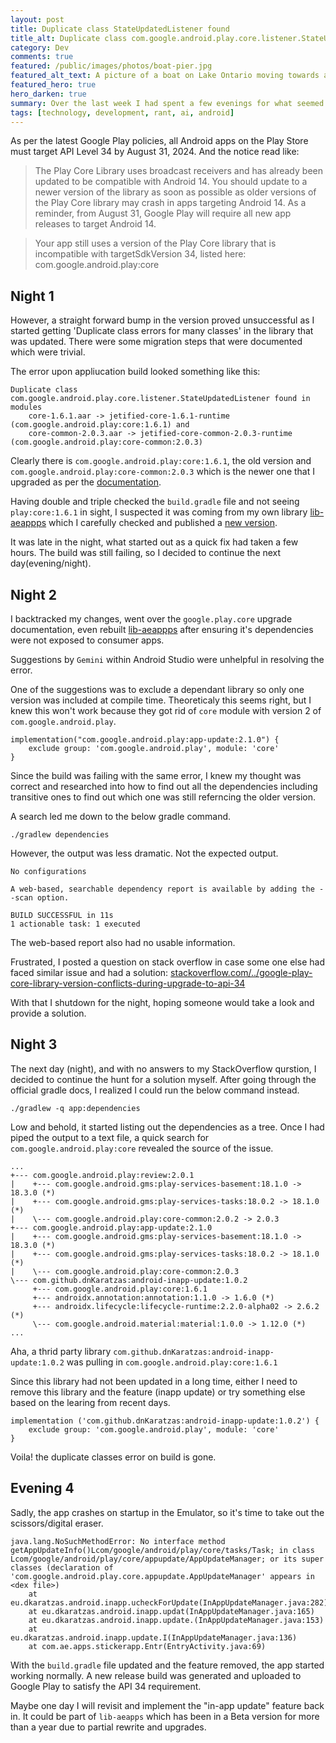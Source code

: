 ```yaml
---
layout: post
title: Duplicate class StateUpdatedListener found
title_alt: Duplicate class com.google.android.play.core.listener.StateUpdatedListener found
category: Dev
comments: true
featured: /public/images/photos/boat-pier.jpg
featured_alt_text: A picture of a boat on Lake Ontario moving towards a pier which has a red lighthouse and people on it on a bright summer day.
featured_hero: true
hero_darken: true
summary: Over the last week I had spent a few evenings for what seemed like a 'minor' and routine library upgrade for my Android Apps. And I almost gave up.
tags: [technology, development, rant, ai, android]
---
```

As per the latest Google Play policies, all Android apps on the Play Store must target API Level 34 by August 31, 2024. And the notice read like:

>The Play Core Library uses broadcast receivers and has already been updated to be compatible with Android 14. You should update to a newer version of the library as soon as possible as older versions of the Play Core library may crash in apps targeting Android 14. As a reminder, from August 31, Google Play will require all new app releases to target Android 14.
>

> Your app still uses a version of the Play Core library that is incompatible with targetSdkVersion 34, listed here:
>   com.google.android.play:core


## Night 1
However, a straight forward bump in the version proved unsuccessful as I started getting 'Duplicate class errors for many classes' in the library that was updated. There were some migration steps that were documented which were trivial.

The error upon appliucation build looked something like this:
```
Duplicate class com.google.android.play.core.listener.StateUpdatedListener found in modules 
	core-1.6.1.aar -> jetified-core-1.6.1-runtime (com.google.android.play:core:1.6.1) and 
	core-common-2.0.3.aar -> jetified-core-common-2.0.3-runtime (com.google.android.play:core-common:2.0.3)
```
Clearly there is `com.google.android.play:core:1.6.1`, the old version and `com.google.android.play:core-common:2.0.3` which is the newer one that I upgraded as per the [documentation](https://developer.android.com/guide/playcore#playcore-migration).

Having double and triple checked the `build.gradle` file and not seeing `play:core:1.6.1` in sight, I suspected it was coming from my own library [lib-aeappps](https://github.com/midhunhk/lib-aeapps) which I carefully checked and published a [new version](https://jitpack.io/#midhunhk/lib-aeapps).

It was late in the night, what started out as a quick fix had taken a few hours. The build was still failing, so I decided to continue the next day(evening/night).

## Night 2
I backtracked my changes, went over the `google.play.core` upgrade documentation, even rebuilt [lib-aeappps](https://github.com/midhunhk/lib-aeapps) after ensuring it's dependencies were not exposed to consumer apps.

Suggestions by `Gemini` within Android Studio were unhelpful in resolving the error.

One of the suggestions was to exclude a dependant library so only one version was included at compile time. Theoreticaly this seems right, but I knew this won't work because they got rid of `core` module with version 2 of `com.google.android.play`.

```
implementation("com.google.android.play:app-update:2.1.0") {
    exclude group: 'com.google.android.play', module: 'core'
}
```

Since the build was failing with the same error, I knew my thought was correct and researched into how to find out all the dependencies including transitive ones to find out which one was still referncing the older version.

A search led me down to the below gradle command.

`./gradlew dependencies`

However, the output was less dramatic. Not the expected output.

```
No configurations

A web-based, searchable dependency report is available by adding the --scan option.

BUILD SUCCESSFUL in 11s
1 actionable task: 1 executed
```
The web-based report also had no usable information.

Frustrated, I posted a question on stack overflow in case some one else had faced similar issue and had a solution: [stackoverflow.com/../google-play-core-library-version-conflicts-during-upgrade-to-api-34](https://stackoverflow.com/questions/78715090/google-play-core-library-version-conflicts-during-upgrade-to-api-34)

With that I shutdown for the night, hoping someone would take a look and provide a solution.

## Night 3
The next day (night), and with no answers to my StackOverflow qurstion, I decided to continue the hunt for a solution myself. After going through the official gradle docs, I realized I could run the below command instead.

`./gradlew -q app:dependencies`

Low and behold, it started listing out the dependencies as a tree.
Once I had piped the output to a text file, a quick search for `com.google.android.play:core` revealed the source of the issue.

```
...
+--- com.google.android.play:review:2.0.1
|    +--- com.google.android.gms:play-services-basement:18.1.0 -> 18.3.0 (*)
|    +--- com.google.android.gms:play-services-tasks:18.0.2 -> 18.1.0 (*)
|    \--- com.google.android.play:core-common:2.0.2 -> 2.0.3
+--- com.google.android.play:app-update:2.1.0
|    +--- com.google.android.gms:play-services-basement:18.1.0 -> 18.3.0 (*)
|    +--- com.google.android.gms:play-services-tasks:18.0.2 -> 18.1.0 (*)
|    \--- com.google.android.play:core-common:2.0.3
\--- com.github.dnKaratzas:android-inapp-update:1.0.2
     +--- com.google.android.play:core:1.6.1
     +--- androidx.annotation:annotation:1.1.0 -> 1.6.0 (*)
     +--- androidx.lifecycle:lifecycle-runtime:2.2.0-alpha02 -> 2.6.2 (*)
     \--- com.google.android.material:material:1.0.0 -> 1.12.0 (*)
...
```

Aha, a thrid party library `com.github.dnKaratzas:android-inapp-update:1.0.2` was pulling in `com.google.android.play:core:1.6.1`

Since this library had not been updated in a long time, either I need to remove this library and the feature (inapp update) or try something else based on the learing from recent days.

```
implementation ('com.github.dnKaratzas:android-inapp-update:1.0.2') {
    exclude group: 'com.google.android.play', module: 'core'
}
```

Voila! the duplicate classes error on build is gone.

## Evening 4
Sadly, the app crashes on startup in the Emulator, so it's time to take out the scissors/digital eraser.

```
java.lang.NoSuchMethodError: No interface method getAppUpdateInfo()Lcom/google/android/play/core/tasks/Task; in class Lcom/google/android/play/core/appupdate/AppUpdateManager; or its super classes (declaration of 'com.google.android.play.core.appupdate.AppUpdateManager' appears in <dex file>)
    at eu.dkaratzas.android.inapp.ucheckForUpdate(InAppUpdateManager.java:282)
    at eu.dkaratzas.android.inapp.updat(InAppUpdateManager.java:165)
    at eu.dkaratzas.android.inapp.update.(InAppUpdateManager.java:153)
    at eu.dkaratzas.android.inapp.update.I(InAppUpdateManager.java:136)
    at com.ae.apps.stickerapp.Entr(EntryActivity.java:69)
```

With the `build.gradle` file updated and the feature removed, the app started working normally. 
A new release build was generated and uploaded to Google Play to satisfy the API 34 requirement. 

Maybe one day I will revisit and implement the "in-app update" feature back in. 
It could be part of `lib-aeapps` which has been in a Beta version for more than a year due to partial rewrite and upgrades.